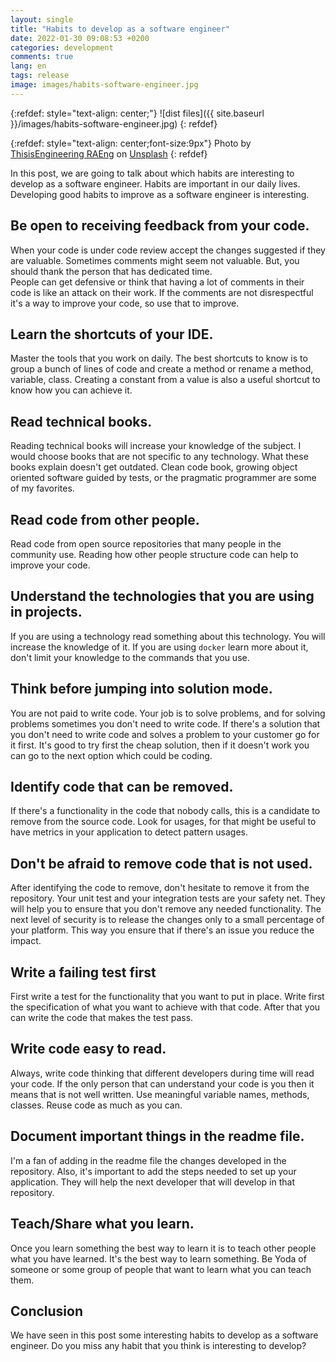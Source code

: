 ```yaml
---
layout: single
title: "Habits to develop as a software engineer"
date: 2022-01-30 09:08:53 +0200
categories: development
comments: true
lang: en
tags: release
image: images/habits-software-engineer.jpg
---
```


{:refdef: style="text-align: center;"}
![dist files]({{ site.baseurl }}/images/habits-software-engineer.jpg)
{: refdef}

{:refdef: style="text-align: center;font-size:9px"}
Photo by <a href="https://unsplash.com/@thisisengineering?utm_source=unsplash&utm_medium=referral&utm_content=creditCopyText">ThisisEngineering RAEng</a> on <a href="https://unsplash.com/s/photos/developer?utm_source=unsplash&utm_medium=referral&utm_content=creditCopyText">Unsplash</a>
{: refdef} 
  
In this post, we are going to talk about which habits are interesting to develop as a software engineer. Habits are important in our daily lives. Developing good habits to improve as a software engineer is interesting.

## Be open to receiving feedback from your code.

When your code is under code review accept the changes suggested if they are valuable. Sometimes comments might seem not valuable. But, you should thank the person that has dedicated time.  
People can get defensive or think that having a lot of comments in their code is like an attack on their work. If the comments are not disrespectful it's a way to improve your code, so use that to improve.

## Learn the shortcuts of your IDE.

Master the tools that you work on daily. The best shortcuts to know is to group a bunch of lines of code and create a method or rename a method, variable, class. Creating a constant from a value is also a useful shortcut to know how you can achieve it.

## Read technical books.

Reading technical books will increase your knowledge of the subject. I would choose books that are not specific to any technology. What these books explain doesn't get outdated. Clean code book, growing object oriented software guided by tests, or the pragmatic programmer are some of my favorites.

## Read code from other people. 

Read code from open source repositories that many people in the community use. Reading how other people structure code can help to improve your code. 

## Understand the technologies that you are using in projects.

If you are using a technology read something about this technology. You will increase the knowledge of it. If you are using `docker` learn more about it, don't limit your knowledge to the commands that you use. 

## Think before jumping into solution mode.

You are not paid to write code. Your job is to solve problems, and for solving problems sometimes you don't need to write code. If there's a solution that you don't need to write code and solves a problem to your customer go for it first. It's good to try first the cheap solution, then if it doesn't work you can go to the next option which could be coding.

## Identify code that can be removed.

If there's a functionality in the code that nobody calls, this is a candidate to remove from the source code. Look for usages, for that might be useful to have metrics in your application to detect pattern usages.  

## Don't be afraid to remove code that is not used.

After identifying the code to remove, don't hesitate to remove it from the repository. Your unit test and your integration tests are your safety net. They will help you to ensure that you don't remove any needed functionality. The next level of security is to release the changes only to a small percentage of your platform. This way you ensure that if there's an issue you reduce the impact. 

## Write a failing test first

First write a test for the functionality that you want to put in place. Write first the specification of what you want to achieve with that code. After that you can write the code that makes the test pass.

## Write code easy to read.

Always, write code thinking that different developers during time will read your code. If the only person that can understand your code is you then it means that is not well written. Use meaningful variable names, methods, classes. Reuse code as much as you can.

## Document important things in the readme file.

I'm a fan of adding in the readme file the changes developed in the repository. Also, it's important to add the steps needed to set up your application. They will help the next developer that will develop in that repository. 

## Teach/Share what you learn.

Once you learn something the best way to learn it is to teach other people what you have learned. It's the best way to learn something. Be Yoda of someone or some group of people that want to learn what you can teach them.
 
## Conclusion

We have seen in this post some interesting habits to develop as a software engineer. Do you miss any habit that you think is interesting to develop? 


 





